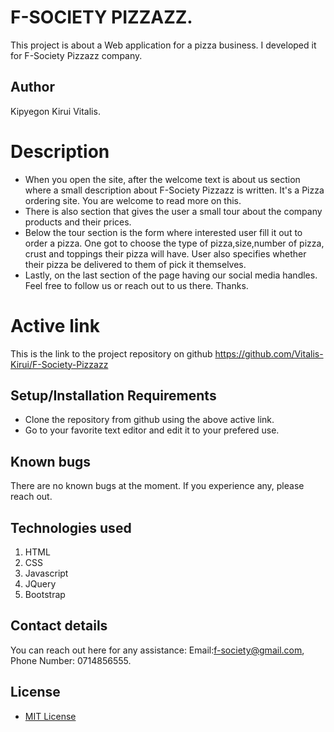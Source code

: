# F-SOCIETY PIZZAZZ.
This project is about a Web application for a pizza business. I developed it for F-Society Pizzazz company.
## Author
Kipyegon Kirui Vitalis.
# Description
* When you open the site, after the welcome text is about us section where a small description about F-Society Pizzazz is written. It's a Pizza ordering site. You are welcome to read more on this.
* There is also  section that gives the user a small tour about the company products and their prices.
* Below the tour section is the form where interested user fill it out to order a pizza. One got to choose the type of pizza,size,number of pizza, crust and toppings their pizza will have. User also specifies whether their pizza be delivered to them of pick it themselves.
* Lastly, on the last section of the page having our social media handles. Feel free to follow us or reach out to us there. Thanks.
# Active link
This is the link to the project repository on github https://github.com/Vitalis-Kirui/F-Society-Pizzazz
## Setup/Installation Requirements
* Clone the repository from github using the above active link.
* Go to your favorite text editor and edit it to your prefered use.
## Known bugs
There are no known bugs at the moment. If you experience any, please reach out.
## Technologies used
1. HTML
2. CSS
3. Javascript
4. JQuery
5. Bootstrap
## Contact details
You can reach out here for any assistance: Email:f-society@gmail.com, Phone Number: 0714856555.
## License 
* <a href="https://github.com/Vitalis-Kirui/F-Society-Pizzazz/blob/master/LICENSE">MIT License</a>